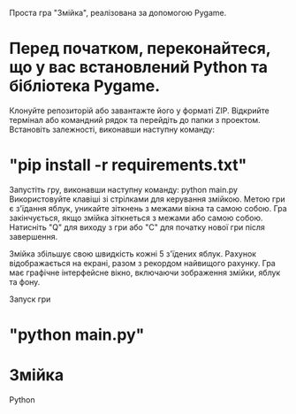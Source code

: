 Проста гра "Змійка", реалізована за допомогою Pygame.
# Перед початком, переконайтеся, що у вас встановлений Python та бібліотека Pygame.

Клонуйте репозиторій або завантажте його у форматі ZIP.
Відкрийте термінал або командний рядок та перейдіть до папки з проектом.
Встановіть залежності, виконавши наступну команду:
# "pip install -r requirements.txt"

Запустіть гру, виконавши наступну команду: python main.py
Використовуйте клавіші зі стрілками для керування змійкою.
Метою гри є з'їдання яблук, уникайте зіткнень з межами вікна та самою собою.
Гра закінчується, якщо змійка зіткнеться з межами або самою собою.
Натисніть "Q" для виходу з гри або "C" для початку нової гри після завершення.

Змійка збільшує свою швидкість кожні 5 з'їдених яблук.
Рахунок відображається на екрані, разом з рекордом найвищого рахунку.
Гра має графічне інтерфейсне вікно, включаючи зображення змійки, яблук та фону.

Запуск гри
# "python main.py"

#  Змійка
Python
